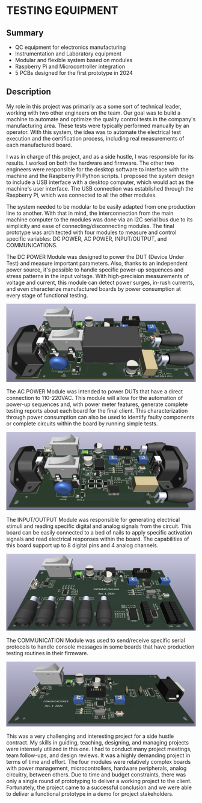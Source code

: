 # TESTING EQUIPMENT

## Summary
- QC equipment for electronics manufacturing
- Instrumentation and Laboratory equipment
- Modular and flexible system based on modules
- Raspberry Pi and Microcontroller integration
- 5 PCBs designed for the first prototype in 2024


## Description
My role in this project was primarily as a some sort of technical leader, working with two other engineers on the team. Our goal was to build a machine to automate and optimize the quality control tests in the company's manufacturing area. These tests were typically performed manually by an operator. With this system, the idea was to automate the electrical test execution and the certification process, including real measurements of each manufactured board.

I was in charge of this project, and as a side hustle, I was responsible for its results. I worked on both the hardware and firmware. The other two engineers were responsible for the desktop software to interface with the machine and the Raspberry Pi Python scripts. I proposed the system design to include a USB interface with a desktop computer, which would act as the machine's user interface. The USB connection was established through the Raspberry Pi, which was connected to all the other modules.

The system needed to be modular to be easily adapted from one production line to another. With that in mind, the interconnection from the main machine computer to the modules was done via an I2C serial bus due to its simplicity and ease of connecting/disconnecting modules. The final prototype was architected with four modules to measure and control specific variables: DC POWER, AC POWER, INPUT/OUTPUT, and COMMUNICATIONS.

The DC POWER Module was designed to power the DUT (Device Under Test) and measure important parameters. Also, thanks to an independent power source, it's possible to handle specific power-up sequences and stress patterns in the input voltage. With high-precision measurements of voltage and current, this module can detect power surges, in-rush currents, and even characterize manufactured boards by power consumption at every stage of functional testing.

![alt text](dc.png)


The AC POWER Module was intended to power DUTs that have a direct connection to 110-220VAC. This module will allow for the automation of power-up sequences and, with power meter features, generate complete testing reports about each board for the final client. This characterization through power consumption can also be used to identify faulty components or complete circuits within the board by running simple tests.

![alt text](ac.png)


The INPUT/OUTPUT Module was responsible for generating electrical stimuli and reading specific digital and analog signals from the circuit. This board can be easily connected to a bed of nails to apply specific activation signals and read electrical responses within the board. The capabilities of this board support up to 8 digital pins and 4 analog channels.

![alt text](inout.png)


The COMMUNICATION Module was used to send/receive specific serial protocols to handle console messages in some boards that have production testing routines in their firmware.

![alt text](comms.png)


This was a very challenging and interesting project for a side hustle contract. My skills in guiding, teaching, designing, and managing projects were intensely utilized in this one. I had to conduct many project meetings, team follow-ups, and design reviews. It was a highly demanding project in terms of time and effort. The four modules were relatively complex boards with power management, microcontrollers, hardware peripherals, analog circuitry, between others. Due to time and budget constraints, there was only a single round of prototyping to deliver a working project to the client. Fortunately, the project came to a successful conclusion and we were able to deliver a functional prototype in a demo for project stakeholders.